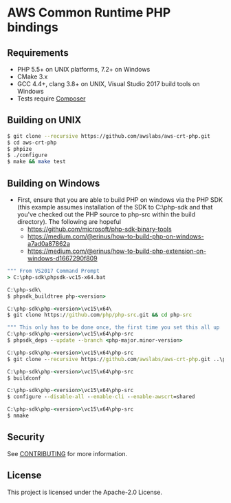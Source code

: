 # AWS Common Runtime PHP bindings

## Requirements
* PHP 5.5+ on UNIX platforms, 7.2+ on Windows
* CMake 3.x
* GCC 4.4+, clang 3.8+ on UNIX, Visual Studio 2017 build tools on Windows
* Tests require [Composer](https://getcomposer.org)

## Building on UNIX
```sh
$ git clone --recursive https://github.com/awslabs/aws-crt-php.git
$ cd aws-crt-php
$ phpize
$ ./configure
$ make && make test
```

## Building on Windows
* First, ensure that you are able to build PHP on windows via the PHP SDK (this example assumes installation of the SDK to C:\php-sdk and that you've checked out the PHP source to php-src within the build directory). The following are hopeful
    * https://github.com/microsoft/php-sdk-binary-tools
    * https://medium.com/@erinus/how-to-build-php-on-windows-a7ad0a87862a
    * https://medium.com/@erinus/how-to-build-php-extension-on-windows-d1667290f809

```bat
""" From VS2017 Command Prompt
> C:\php-sdk\phpsdk-vc15-x64.bat

C:\php-sdk\
$ phpsdk_buildtree php-<version>

C:\php-sdk\php-<version>\vc15\x64\
$ git clone https://github.com/php/php-src.git && cd php-src

""" This only has to be done once, the first time you set this all up
C:\php-sdk\php-<version>\vc15\x64\php-src
$ phpsdk_deps --update --branch <php-major.minor-version>

C:\php-sdk\php-<version>\vc15\x64\php-src
$ git clone --recursive https://github.com/awslabs/aws-crt-php.git ..\pecl\awscrt

C:\php-sdk\php-<version>\vc15\x64\php-src
$ buildconf

C:\php-sdk\php-<version>\vc15\x64\php-src
$ configure --disable-all --enable-cli --enable-awscrt=shared

C:\php-sdk\php-<version>\vc15\x64\php-src
$ nmake
```

## Security

See [CONTRIBUTING](CONTRIBUTING.md#security-issue-notifications) for more information.

## License

This project is licensed under the Apache-2.0 License.

